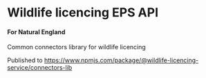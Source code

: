 # Wildlife licencing EPS API

#### For Natural England

Common connectors library for wildlife licencing

Published to https://www.npmjs.com/package/@wildlife-licencing-service/connectors-lib
